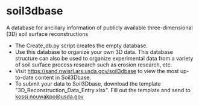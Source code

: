 # soil3dbase
A database for ancillary information of publicly available three-dimensional (3D) soil surface reconstructions
* The Create_db.py script creates the empty database. 
* Use this database to organize your own 3D data. This database structure can also be used to organize experimental data from a variety of soil surface process research such as erosion research, etc.
* Visit https://sand.nwisrl.ars.usda.gov/soil3dbase to view the most up-to-date content in Soil3Dbase.
* To submit your data to Soil3Dbase, download the template "3D_Reconstruction_Data_Entry.xlsx". Fill out the template and send to kossi.nouwakpo@usda.gov
